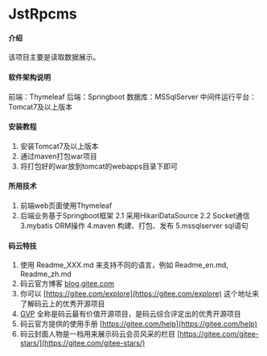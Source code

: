 # JstRpcms

#### 介绍
该项目主要是读取数据展示。

#### 软件架构说明
前端：Thymeleaf
后端：Springboot
数据库：MSSqlServer
中间件运行平台：Tomcat7及以上版本

#### 安装教程

1. 安装Tomcat7及以上版本
2. 通过maven打包war项目
3. 将打包好的war放到tomcat的webapps目录下即可

#### 所用技术
1. 前端web页面使用Thymeleaf
2. 后端业务基于Springboot框架
2.1 采用HikariDataSource
2.2 Socket通信
3.mybatis ORM操作
4.maven 构建、打包、发布
5.mssqlserver sql语句


#### 码云特技

1. 使用 Readme\_XXX.md 来支持不同的语言，例如 Readme\_en.md, Readme\_zh.md
2. 码云官方博客 [blog.gitee.com](https://blog.gitee.com)
3. 你可以 [https://gitee.com/explore](https://gitee.com/explore) 这个地址来了解码云上的优秀开源项目
4. [GVP](https://gitee.com/gvp) 全称是码云最有价值开源项目，是码云综合评定出的优秀开源项目
5. 码云官方提供的使用手册 [https://gitee.com/help](https://gitee.com/help)
6. 码云封面人物是一档用来展示码云会员风采的栏目 [https://gitee.com/gitee-stars/](https://gitee.com/gitee-stars/)
